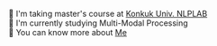 🌱 I'm taking master's course at [Konkuk Univ. NLPLAB](http://nlp.konkuk.ac.kr/)       
🌟 I'm currently studying Multi-Modal Processing  
📃 You can know more about [Me](https://10kH.github.io)     
